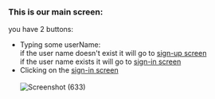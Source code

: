### This is our main screen:
   you have 2 buttons:<br>
* Typing some userName:  
    if the user name doesn't exist it will go to [sign-up screen](sign-up_screen_web.md)  
    if the user name exists it will go to [sign-in screen](sign-in_screen_web.md)
* Clicking on the [sign-in screen](sign-in_screen_web.md)<br><br>
![Screenshot (633)](https://github.com/user-attachments/assets/3c1d0c4b-f807-4972-9786-df1fa3874c7e)

